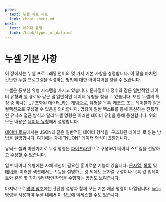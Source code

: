 ```yaml
---
prev:
  text: 누셸 치트 시트
  link: cheat_sheet.md
next:
  text: 데이터 유형
  link: /book/types_of_data.md
---
```

# 누셸 기본 사항

이 장에서는 누셸 프로그래밍 언어의 몇 가지 기본 사항을 설명합니다.
이 장을 마치면 간단한 누셸 프로그램을 작성하는 방법에 대한 아이디어를 얻을 수 있습니다.

누셸은 풍부한 유형 시스템을 가지고 있습니다.
문자열이나 정수와 같은 일반적인 데이터 유형과 셀 경로와 같은 덜 일반적인 데이터 유형을 찾을 수 있습니다.
또한 누셸의 특징 중 하나는 _구조화된 데이터_라는 개념으로, 유형을 목록, 레코드 또는 테이블과 같은 컬렉션으로 구성할 수 있음을 의미합니다.
명령이 일반 텍스트를 통해 통신하는 전통적인 유닉스 접근 방식과 달리 누셸 명령은 이러한 데이터 유형을 통해 통신합니다.
위의 모든 내용은 [데이터 유형](types_of_data.md)에서 설명합니다.

[데이터 로드](loading_data.md)에서는 JSON과 같은 일반적인 데이터 형식을 _구조화된 데이터_로 읽는 방법을 설명합니다. 여기에는 자체 "NUON" 데이터 형식이 포함됩니다.

유닉스 셸과 마찬가지로 누셸 명령은 [파이프라인](pipelines.md)으로 구성하여 데이터 스트림을 전달하고 수정할 수 있습니다.

일부 데이터 유형에는 자체 섹션이 필요한 흥미로운 기능이 있습니다: [문자열](working_with_strings.md), [목록](working_with_lists.md) 및 [테이블](working_with_tables.md).
이러한 섹션에서는 기능을 설명하는 것 외에도 문자열 구성이나 목록 값 업데이트와 같은 몇 가지 일반적인 작업을 수행하는 방법도 보여줍니다.

마지막으로 [명령 참조](/commands/)에는 간단한 설명과 함께 모든 기본 제공 명령이 나열됩니다.
[`help`](/commands/docs/help.md) 명령을 사용하여 누셸 내에서 이 정보에 액세스할 수도 있습니다.
